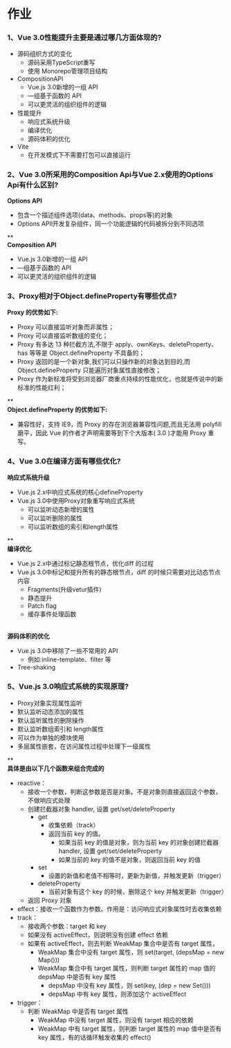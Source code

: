 # 作业
### 1、Vue 3.0性能提升主要是通过哪几方面体现的?

- 源码组织方式的变化
   - 源码采用TypeScript重写
   - 使用 Monorepo管理项目结构
- CompositionAPl
   - Vue.js 3.0新增的一组 API
   - —组基于函数的 API
   - 可以更灵活的组织组件的逻辑
- 性能提升
   - 响应式系统升级
   - 编译优化
   - 源码体积的优化
- Vite
   - 在开发模式下不需要打包可以直接运行



### 2、Vue 3.0所采用的Composition Api与Vue 2.x使用的Options Api有什么区别?
**Options API**

- 包含一个描述组件选项(data、methods、props等)的对象
- Options APIl开发复杂组件，同一个功能逻辑的代码被拆分到不同选项

**<br />**Composition APl**

- Vue.js 3.0新增的一组 API
- —组基于函数的 API
- 可以更灵活的组织组件的逻辑



### 3、Proxy相对于Object.defineProperty有哪些优点?
**Proxy 的优势如下:**

- Proxy 可以直接监听对象而非属性；
- Proxy 可以直接监听数组的变化；
- Proxy 有多达 13 种拦截方法,不限于 apply、ownKeys、deleteProperty、has 等等是 Object.defineProperty 不具备的；
- Proxy 返回的是一个新对象,我们可以只操作新的对象达到目的,而 Object.defineProperty 只能遍历对象属性直接修改；
- Proxy 作为新标准将受到浏览器厂商重点持续的性能优化，也就是传说中的新标准的性能红利；

**<br />**Object.defineProperty 的优势如下:**

- 兼容性好，支持 IE9，而 Proxy 的存在浏览器兼容性问题,而且无法用 polyfill 磨平，因此 Vue 的作者才声明需要等到下个大版本( 3.0 )才能用 Proxy 重写。



### 4、Vue 3.0在编译方面有哪些优化?
**响应式系统升级**

- Vue.js 2.x中响应式系统的核心defineProperty
- Vue.js 3.0中使用Proxy对象重写响应式系统
   - 可以监听动态新增的属性
   - 可以监听删除的属性
   - 可以监听数组的索引和length属性

**<br />**编译优化**

- Vue.js 2.x中通过标记静态根节点，优化diff 的过程
- Vue.js 3.0中标记和提升所有的静态根节点，diff 的时候只需要对比动态节点内容
   - Fragments(升级vetur插件)
   - 静态提升
   - Patch flag
   - 缓存事件处理函数


<br />**源码体积的优化**

- Vue.js 3.0中移除了一些不常用的 API
   - 例如:inline-template、filter 等
- Tree-shaking
### 5、Vue.js 3.0响应式系统的实现原理?

- Proxy对象实现属性监听
- 默认监听动态添加的属性
- 默认监听属性的删除操作
- 默认监听数组索引和 length属性
- 可以作为单独的模块使用
- 多层属性嵌套，在访问属性过程中处理下一级属性

**<br />**具体是由以下几个函数来组合完成的**

- reactive：
   - 接收一个参数，判断这参数是否是对象。不是对象则直接返回这个参数，不做响应式处理
   - 创建拦截器对象 handler, 设置 get/set/deleteProperty
      - get
         - 收集依赖（track）
         - 返回当前 key 的值。
            - 如果当前 key 的值是对象，则为当前 key 的对象创建拦截器 handler, 设置 get/set/deleteProperty
            - 如果当前的 key 的值不是对象，则返回当前 key 的值
      - set
         - 设置的新值和老值不相等时，更新为新值，并触发更新（trigger）
      - deleteProperty
         - 当前对象有这个 key 的时候，删除这个 key 并触发更新（trigger）
   - 返回 Proxy 对象
- effect：接收一个函数作为参数。作用是：访问响应式对象属性时去收集依赖
- track：
   - 接收两个参数：target 和 key
   - 如果没有 activeEffect，则说明没有创建 effect 依赖
   - 如果有 activeEffect，则去判断 WeakMap 集合中是否有 target 属性，
      - WeakMap 集合中没有 target 属性，则 set(target, (depsMap = new Map()))
      - WeakMap 集合中有 target 属性，则判断 target 属性的 map 值的 depsMap 中是否有 key 属性
         - depsMap 中没有 key 属性，则 set(key, (dep = new Set()))
         - depsMap 中有 key 属性，则添加这个 activeEffect
- trigger：
   - 判断 WeakMap 中是否有 target 属性
      - WeakMap 中没有 target 属性，则没有 target 相应的依赖
      - WeakMap 中有 target 属性，则判断 target 属性的 map 值中是否有 key 属性，有的话循环触发收集的 effect()
